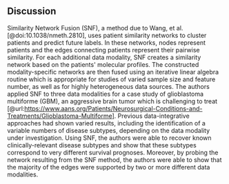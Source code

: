 ## Discussion

<!-- ### Unsupervised methods -->

Similarity Network Fusion (SNF), a method due to Wang, et al. [@doi:10.1038/nmeth.2810], uses patient similarity networks to cluster patients and predict future labels.
In these networks, nodes represent patients and the edges connecting patients represent their pairwise similarity.
For each additional data modality, SNF creates a similarity network based on the patients' molecular profiles.
The constructed modality-specific networks are then fused using an iterative linear algebra routine which is appropriate for studies of varied sample size and feature number, as well as for highly heterogeneous data sources.
The authors applied SNF to three data modalities for a case study of glioblastoma multiforme (GBM), an aggressive brain tumor which is challenging to treat [@url:https://www.aans.org/Patients/Neurosurgical-Conditions-and-Treatments/Glioblastoma-Multiforme].
Previous data-integrative approaches had shown varied results, including the identification of a variable numbers of disease subtypes, depending on the data modality under investigation.
Using SNF, the authors were able to recover known clinically-relevant disease subtypes and show that these subtypes correspond to very different survival prognoses.
Moreover, by probing the network resulting from the SNF method, the authors were able to show that the majority of the edges were supported by two or more different data modalities.



<!-- ### Supervised methods -->
